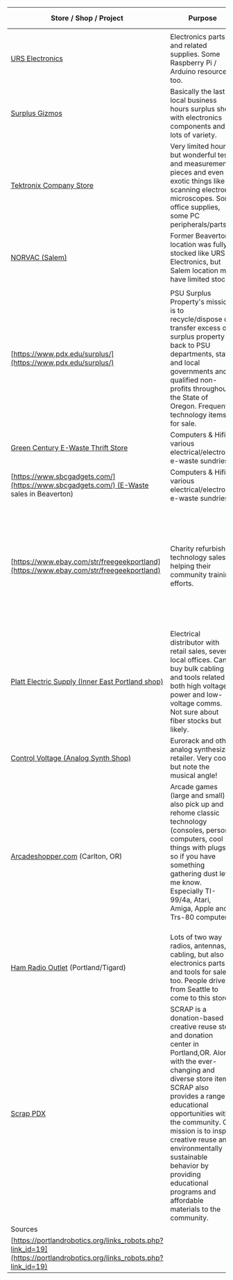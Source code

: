| Store / Shop / Project                                                                                               | Purpose                                                                                                                                                                                                                                                                                                                                                                                | Hours / Quirks                                                                                                                      | Notes |
| -------------------------------------------------------------------------------------------------------------------- | -------------------------------------------------------------------------------------------------------------------------------------------------------------------------------------------------------------------------------------------------------------------------------------------------------------------------------------------------------------------------------------- | ----------------------------------------------------------------------------------------------------------------------------------- | ----- |
|                                                                                                                      |                                                                                                                                                                                                                                                                                                                                                                                        |                                                                                                                                     |       |
| [URS Electronics](https://www.ursele.com/)                                                                           | Electronics parts and related supplies. Some Raspberry Pi / Arduino resources too.                                                                                                                                                                                                                                                                                                     |                                                                                                                                     |       |
| [Surplus Gizmos](https://www.surplusgizmos.com/)                                                                     | Basically the last local business hours surplus shop with electronics components and lots of variety.                                                                                                                                                                                                                                                                                  | Closed Sundays                                                                                                                      |       |
| [Tektronix Company Store](https://www.bluefeathertech.com/technoid/tekstore.html)                                    | Very limited hours but wonderful test and measurement pieces and even exotic things like scanning electron microscopes. Some office supplies, some PC peripherals/parts.                                                                                                                                                                                                               | Public Hours: FIRST AND THIRD THURSDAY EACH MONTH, 14:00 - 16:00<br>Get ready to get in line.                                       |       |
| [NORVAC (Salem)](http://norvacsalem.com/)                                                                            | Former Beaverton location was fully stocked like URS Electronics, but Salem location may have limited stock.                                                                                                                                                                                                                                                                           |                                                                                                                                     |       |
|                                                                                                                      |                                                                                                                                                                                                                                                                                                                                                                                        |                                                                                                                                     |       |
| [https://www.pdx.edu/surplus/](https://www.pdx.edu/surplus/)                                                         | PSU Surplus Property's mission is to recycle/dispose or transfer excess or surplus property back to PSU departments, state and local governments and qualified non-profits throughout the State of Oregon. Frequent technology items for sale.                                                                                                                                         | Appointments to see the equipment and purchase easily and quickly given.                                                            |       |
| [Green Century E-Waste Thrift Store](https://greencenturyonline.net/)                                                | Computers & Hifi & various electrical/electronic e-waste sundries                                                                                                                                                                                                                                                                                                                      |                                                                                                                                     |       |
| [https://www.sbcgadgets.com/](https://www.sbcgadgets.com/) (E-Waste sales in Beaverton)                              | Computers & Hifi & various electrical/electronic e-waste sundries                                                                                                                                                                                                                                                                                                                      |                                                                                                                                     |       |
| [https://www.ebay.com/str/freegeekportland](https://www.ebay.com/str/freegeekportland)                               | Charity refurbished technology sales helping their community training efforts.                                                                                                                                                                                                                                                                                                         | Will-call hours eliminate shipping fees. Generally nice but they shuttered the shop. Sometimes they have weekend parking lot sales. |       |
| [Platt Electric Supply (Inner East Portland shop)](https://www.platt.com/locations/or/eastside/portland/5042)        | Electrical distributor with retail sales, several local offices. Can buy bulk cabling and tools related to both high voltage power and low-voltage comms. Not sure about fiber stocks but likely.                                                                                                                                                                                      |                                                                                                                                     |       |
| [Control Voltage (Analog Synth Shop)](https://www.controlvoltage.net/)                                               | Eurorack and other analog synthesizer retailer. Very cool but note the musical angle!                                                                                                                                                                                                                                                                                                  |                                                                                                                                     |       |
| [Arcadeshopper.com](http://arcadeshopper.com/) (Carlton, OR)                                                         | Arcade games (large and small) - I also pick up and rehome classic technology (consoles, personal computers, cool things with plugs) so if you have something gathering dust let me know. Especially TI-99/4a, Atari, Amiga, Apple and Trs-80 computers.<br><br>                                                                                                                       | This is his side-business - times vary.                                                                                             |       |
| [Ham Radio Outlet](https://www.hamradio.com/locations.cfm?storeid=11) (Portland/Tigard)                              | Lots of two way radios, antennas, cabling, but also electronics parts and tools for sale too. People drive from Seattle to come to this store.                                                                                                                                                                                                                                         |                                                                                                                                     |       |
| [Scrap PDX](https://portland.scrapcreativereuse.org/)                                                                | SCRAP is a donation-based creative reuse store and donation center in Portland,OR. Along with the ever-changing and diverse store items, SCRAP also provides a range of educational opportunities within the community. Our mission is to inspire creative reuse and environmentally sustainable behavior by providing educational programs and affordable materials to the community. |                                                                                                                                     |       |
| Sources                                                                                                              |                                                                                                                                                                                                                                                                                                                                                                                        |                                                                                                                                     |       |
| [https://portlandrobotics.org/links_robots.php?link_id=19](https://portlandrobotics.org/links_robots.php?link_id=19) |                                                                                                                                                                                                                                                                                                                                                                                        |                                                                                                                                     |